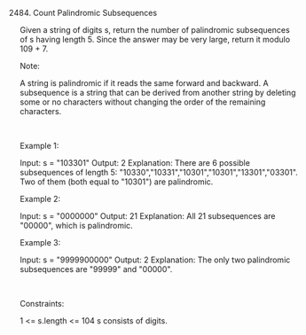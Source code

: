 2484. Count Palindromic Subsequences

Given a string of digits s, return the number of palindromic subsequences of s having length 5. Since the answer may be very large, return it modulo 109 + 7.

Note:

A string is palindromic if it reads the same forward and backward.
A subsequence is a string that can be derived from another string by deleting some or no characters without changing the order of the remaining characters.

 

Example 1:

Input: s = "103301"
Output: 2
Explanation: 
There are 6 possible subsequences of length 5: "10330","10331","10301","10301","13301","03301". 
Two of them (both equal to "10301") are palindromic.


Example 2:

Input: s = "0000000"
Output: 21
Explanation: All 21 subsequences are "00000", which is palindromic.


Example 3:

Input: s = "9999900000"
Output: 2
Explanation: The only two palindromic subsequences are "99999" and "00000".


 

Constraints:

1 <= s.length <= 104
s consists of digits.